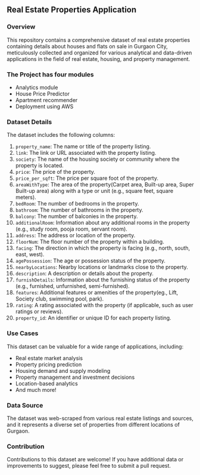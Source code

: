 ## Real Estate Properties Application

### Overview
This repository contains a comprehensive dataset of real estate properties containing details about houses and flats on sale in Gurgaon City, meticulously collected and organized for various analytical and data-driven applications in the field of real estate, housing, and property management.

### The Project has four modules
- Analytics module
- House Price Predictor
- Apartment recommender
- Deployment using AWS

### Dataset Details
The dataset includes the following columns:

1. `property_name`: The name or title of the property listing.
2. `link`: The link or URL associated with the property listing.
3. `society`: The name of the housing society or community where the property is located.
4. `price`: The price of the property.
5. `price_per_sqft`: The price per square foot of the property.
6. `areaWithType`: The area of the property(Carpet area, Built-up area, Super Built-up area) along with a type or unit (e.g., square feet, square meters).
7. `bedRoom`: The number of bedrooms in the property.
8. `bathroom`: The number of bathrooms in the property.
9. `balcony`: The number of balconies in the property.
10. `additionalRoom`: Information about any additional rooms in the property (e.g., study room, pooja room, servant room).
11. `address`: The address or location of the property.
12. `floorNum`: The floor number of the property within a building.
13. `facing`: The direction in which the property is facing (e.g., north, south, east, west).
14. `agePossession`: The age or possession status of the property.
15. `nearbyLocations`: Nearby locations or landmarks close to the property.
16. `description`: A description or details about the property.
17. `furnishDetails`: Information about the furnishing status of the property (e.g., furnished, unfurnished, semi-furnished).
18. `features`: Additional features or amenities of the property(eg., Lift, Society club, swimming pool, park).
19. `rating`: A rating associated with the property (if applicable, such as user ratings or reviews).
20. `property_id`: An identifier or unique ID for each property listing.

### Use Cases
This dataset can be valuable for a wide range of applications, including:

- Real estate market analysis
- Property pricing prediction
- Housing demand and supply modeling
- Property management and investment decisions
- Location-based analytics
- And much more!

### Data Source
The dataset was web-scraped from various real estate listings and sources, and it represents a diverse set of properties from different locations of Gurgaon.


### Contribution
Contributions to this dataset are welcome! If you have additional data or improvements to suggest, please feel free to submit a pull request.



